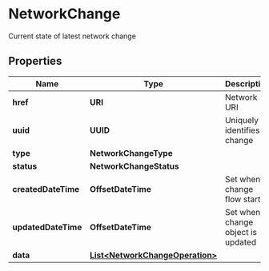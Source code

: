 

# NetworkChange

Current state of latest network change

## Properties

| Name | Type | Description | Notes |
|------------ | ------------- | ------------- | -------------|
|**href** | **URI** | Network URI |  [optional] [readonly] |
|**uuid** | **UUID** | Uniquely identifies a change |  [optional] |
|**type** | **NetworkChangeType** |  |  [optional] |
|**status** | **NetworkChangeStatus** |  |  [optional] |
|**createdDateTime** | **OffsetDateTime** | Set when change flow starts |  [optional] |
|**updatedDateTime** | **OffsetDateTime** | Set when change object is updated |  [optional] |
|**data** | [**List&lt;NetworkChangeOperation&gt;**](NetworkChangeOperation.md) |  |  [optional] |



